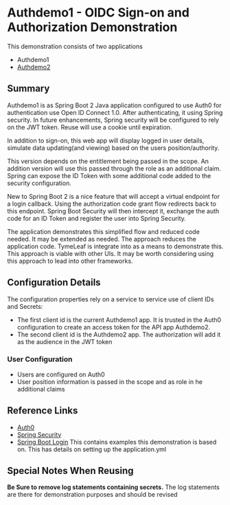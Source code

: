 # Authdemo1 - OIDC Sign-on and Authorization Demonstration 

This demonstration consists of two applications 
* Authdemo1 
* [Authdemo2](https://github.com/tarnaldo/Authdemo2)

## Summary 
Authdemo1 is as Spring Boot 2 Java application configured to use Auth0 for authentication use Open ID Connect 1.0.  After authenticating, it using Spring security. In future enhancements, Spring security will be configured to rely on the JWT token.  Reuse will use a cookie until expiration.

In addition to sign-on, this web app will display logged in user details, simulate data updating(and viewing) based on the users position/authority.  

This version depends on the entitlement being passed in the scope.  An addition version will use this passed through the role as an additional claim.  Spring can expose the ID Token with some additional code added to the security configuration. 

New to Spring Boot 2 is a nice feature that will accept a virtual endpoint for a login callback. Using the authorization code grant flow redirects back to this endpoint. Spring Boot Security will then intercept it, exchange the auth code for an ID Token and register the user into Spring Security.  

The application demonstrates this simplified flow and reduced code needed.  It may be extended as needed.  The approach reduces the application code.  TymeLeaf is integrate into as a means to demonstrate this.  This approach is viable with other UIs.  It may be worth considering using this approach to lead into other frameworks.   

## Configuration Details
The configuration properties rely on a service to service use of client IDs and Secrets:
* The first client id is the current Authdemo1 app.  It is trusted in the Auth0 configuration to create an access token for the API app Authdemo2.
* The second client id is the Authdemo2 app.  The authorization will add it as the audience in the JWT token


### User Configuration
* Users are configured on Auth0 
* User position information is passed in the scope and as role in he additional claims

## Reference Links
* [Auth0](http://autho.com)
* [Spring Security](https://docs.spring.io/spring-security/site/docs/current/reference/html/jc.html)
* [Spring Boot Login](https://github.com/spring-projects/spring-security/tree/master/samples/boot/oauth2login)
  This contains examples this demonstration is based on. This has details on setting up the application.yml
  
## Special Notes When Reusing
**Be Sure to remove log statements containing secrets.**
The log statements are there for demonstration purposes and should be revised

